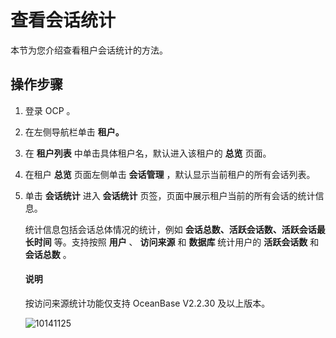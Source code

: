 查看会话统计
===========================

本节为您介绍查看租户会话统计的方法。

操作步骤
-------------------------

1. 登录 OCP 。



2. 在左侧导航栏单击 **租户。**



3. 在 **租户列表** 中单击具体租户名，默认进入该租户的 **总览** 页面。



4. 在租户 **总览** 页面左侧单击 **会话管理** ，默认显示当前租户的所有会话列表。



5. 单击 **会话统计** 进入 **会话统计** 页签，页面中展示租户当前的所有会话的统计信息。

   统计信息包括会话总体情况的统计，例如 **会话总数、活跃会话数、活跃会话最长时间** 等。支持按照 **用户** 、 **访问来源** 和 **数据库** 统计用户的 **活跃会话数** 和 **会话总数** 。

   <main id="notice" type='explain'><h4>说明</h4><p>按访问来源统计功能仅支持 OceanBase V2.2.30 及以上版本。</p></main>



   ![10141125](https://help-static-aliyun-doc.aliyuncs.com/assets/img/zh-CN/1295987361/p338689.png)
